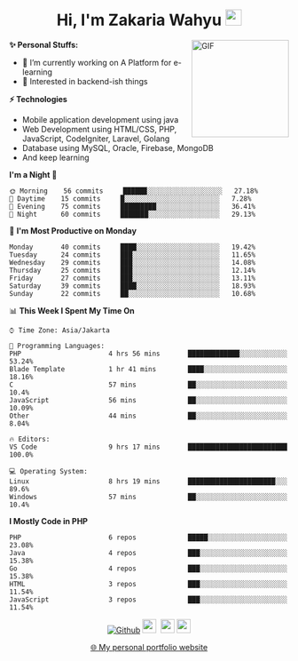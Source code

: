 <h1 align="center">Hi, I'm Zakaria Wahyu <img src="https://github.com/TheDudeThatCode/TheDudeThatCode/blob/master/Assets/Hi.gif" width="29px"></h1>

<img align="right" alt="GIF" height="175px" src="https://www.nayakapratama.co.id/wp-content/uploads/2019/07/Website-Maintenance.gif" />

**✨ Personal Stuffs:**
- 🔭 I’m currently working on A Platform for e-learning 
- 🌱 Interested in backend-ish things

**⚡ Technologies**
- Mobile application development using java
- Web Development using HTML/CSS, PHP, JavaScript, CodeIgniter, Laravel, Golang
- Database using MySQL, Oracle, Firebase, MongoDB
- And keep learning

<!--START_SECTION:waka-->
**I'm a Night 🦉** 

```text
🌞 Morning    56 commits     ██████░░░░░░░░░░░░░░░░░░░   27.18% 
🌆 Daytime    15 commits     █░░░░░░░░░░░░░░░░░░░░░░░░   7.28% 
🌃 Evening    75 commits     █████████░░░░░░░░░░░░░░░░   36.41% 
🌙 Night      60 commits     ███████░░░░░░░░░░░░░░░░░░   29.13%

```
📅 **I'm Most Productive on Monday** 

```text
Monday       40 commits     ████░░░░░░░░░░░░░░░░░░░░░   19.42% 
Tuesday      24 commits     ███░░░░░░░░░░░░░░░░░░░░░░   11.65% 
Wednesday    29 commits     ███░░░░░░░░░░░░░░░░░░░░░░   14.08% 
Thursday     25 commits     ███░░░░░░░░░░░░░░░░░░░░░░   12.14% 
Friday       27 commits     ███░░░░░░░░░░░░░░░░░░░░░░   13.11% 
Saturday     39 commits     ████░░░░░░░░░░░░░░░░░░░░░   18.93% 
Sunday       22 commits     ██░░░░░░░░░░░░░░░░░░░░░░░   10.68%

```


📊 **This Week I Spent My Time On** 

```text
⌚︎ Time Zone: Asia/Jakarta

💬 Programming Languages: 
PHP                      4 hrs 56 mins       █████████████░░░░░░░░░░░░   53.24% 
Blade Template           1 hr 41 mins        ████░░░░░░░░░░░░░░░░░░░░░   18.16% 
C                        57 mins             ██░░░░░░░░░░░░░░░░░░░░░░░   10.4% 
JavaScript               56 mins             ██░░░░░░░░░░░░░░░░░░░░░░░   10.09% 
Other                    44 mins             ██░░░░░░░░░░░░░░░░░░░░░░░   8.04%

🔥 Editors: 
VS Code                  9 hrs 17 mins       █████████████████████████   100.0%

💻 Operating System: 
Linux                    8 hrs 19 mins       ██████████████████████░░░   89.6% 
Windows                  57 mins             ██░░░░░░░░░░░░░░░░░░░░░░░   10.4%

```

**I Mostly Code in PHP** 

```text
PHP                      6 repos             █████░░░░░░░░░░░░░░░░░░░░   23.08% 
Java                     4 repos             ███░░░░░░░░░░░░░░░░░░░░░░   15.38% 
Go                       4 repos             ███░░░░░░░░░░░░░░░░░░░░░░   15.38% 
HTML                     3 repos             ███░░░░░░░░░░░░░░░░░░░░░░   11.54% 
JavaScript               3 repos             ███░░░░░░░░░░░░░░░░░░░░░░   11.54%

```



<!--END_SECTION:waka-->

<p align="center">
<a href="https://github.com/zakariawahyu" target="_blank"><img alt="Github" src="https://img.shields.io/badge/GitHub-%2312100E.svg?&style=for-the-badge&logo=Github&logoColor=white" /></a>
<a href="https://www.twitter.com/_zakariawahyu"><img src="https://img.shields.io/badge/twitter-%231DA1F2.svg?&style=for-the-badge&logo=twitter&logoColor=white" height=25></a> 
<a href="https://www.linkedin.com/in/zakariawahyu"><img src="https://img.shields.io/badge/linkedin-%230077B5.svg?&style=for-the-badge&logo=linkedin&logoColor=white" height=25></a> 
<a href="https://www.instagram.com/_zakariawahyu"><img src="https://img.shields.io/badge/instagram-%23E4405F.svg?&style=for-the-badge&logo=instagram&logoColor=white" height=25></a></p>
<p align="center"><a href="https://www.zakariawahyu.site">🌐 My personal portfolio website</a></p>
